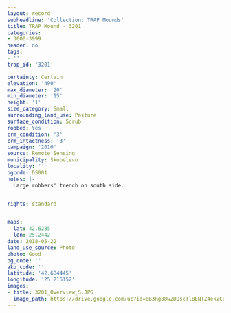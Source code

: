 ```yaml
---
layout: record
subheadline: 'Collection: TRAP Mounds'
title: TRAP Mound - 3201
categories:
- 3000-3999
header: no
tags:
- ''
trap_id: '3201'

certainty: Certain
elevation: '490'
max_diameter: '20'
min_diameter: '15'
height: '1'
size_category: Small
surrounding_land_use: Pasture
surface_condition: Scrub
robbed: Yes
crm_condition: '3'
crm_intactness: '3'
campaign: '2010'
source: Remote Sensing
municipality: Skobelevo
locality: ''
bgcode: DS001
notes: |-
  Large robbers' trench on south side.


rights: standard


maps:
  lat: 42.6285
  lon: 25.2442
date: 2018-05-22
land_use_source: Photo
photo: Good
bg_code: ''
akb_code: ''
latitude: '42.684445'
longitude: '25.216152'
images:
- title: 3201_Overview_S.JPG
  image_path: https://drive.google.com/uc?id=0B3Rg88wZDQscTlBENTZ4ekVCUzA
---
```


